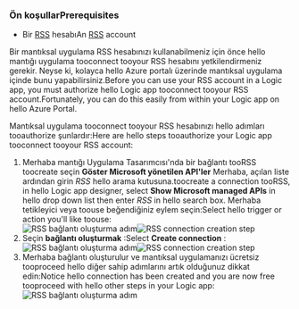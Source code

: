 ### <a name="prerequisites"></a><span data-ttu-id="d0eb5-101">Ön koşullar</span><span class="sxs-lookup"><span data-stu-id="d0eb5-101">Prerequisites</span></span>
* <span data-ttu-id="d0eb5-102">Bir [RSS](https://wikipedia.org/wiki/RSS) hesabı</span><span class="sxs-lookup"><span data-stu-id="d0eb5-102">An [RSS](https://wikipedia.org/wiki/RSS) account</span></span>  

<span data-ttu-id="d0eb5-103">Bir mantıksal uygulama RSS hesabınızı kullanabilmeniz için önce hello mantığı uygulama tooconnect tooyour RSS hesabını yetkilendirmeniz gerekir. Neyse ki, kolayca hello Azure portalı üzerinde mantıksal uygulama içinde bunu yapabilirsiniz.</span><span class="sxs-lookup"><span data-stu-id="d0eb5-103">Before you can use your RSS account in a Logic app, you must authorize hello Logic app tooconnect tooyour RSS account.Fortunately, you can do this easily from within your Logic app on hello Azure Portal.</span></span>  

<span data-ttu-id="d0eb5-104">Mantıksal uygulama tooconnect tooyour RSS hesabınızı hello adımları tooauthorize şunlardır:</span><span class="sxs-lookup"><span data-stu-id="d0eb5-104">Here are hello steps tooauthorize your Logic app tooconnect tooyour RSS account:</span></span>  

1. <span data-ttu-id="d0eb5-105">Merhaba mantığı Uygulama Tasarımcısı'nda bir bağlantı tooRSS toocreate seçin **Göster Microsoft yönetilen API'ler** Merhaba, açılan liste ardından girin *RSS* hello arama kutusuna.</span><span class="sxs-lookup"><span data-stu-id="d0eb5-105">toocreate a connection tooRSS, in hello Logic app designer, select **Show Microsoft managed APIs** in hello drop down list then enter *RSS* in hello search box.</span></span> <span data-ttu-id="d0eb5-106">Merhaba tetikleyici veya toouse beğendiğiniz eylem seçin:</span><span class="sxs-lookup"><span data-stu-id="d0eb5-106">Select hello trigger or action you'll like toouse:</span></span>  
   <span data-ttu-id="d0eb5-107">![RSS bağlantı oluşturma adım](./media/connectors-create-api-rss/rss-1.png)</span><span class="sxs-lookup"><span data-stu-id="d0eb5-107">![RSS connection creation step](./media/connectors-create-api-rss/rss-1.png)</span></span>  
2. <span data-ttu-id="d0eb5-108">Seçin **bağlantı oluşturmak** :</span><span class="sxs-lookup"><span data-stu-id="d0eb5-108">Select **Create connection** :</span></span>  
   <span data-ttu-id="d0eb5-109">![RSS bağlantı oluşturma adım](./media/connectors-create-api-rss/rss-2.png)</span><span class="sxs-lookup"><span data-stu-id="d0eb5-109">![RSS connection creation step](./media/connectors-create-api-rss/rss-2.png)</span></span>  
3. <span data-ttu-id="d0eb5-110">Merhaba bağlantı oluşturulur ve mantıksal uygulamanızı ücretsiz tooproceed hello diğer sahip adımlarını artık olduğunuz dikkat edin:</span><span class="sxs-lookup"><span data-stu-id="d0eb5-110">Notice hello connection has been created and you are now free tooproceed with hello other steps in your Logic app:</span></span>  
   ![RSS bağlantı oluşturma adım](./media/connectors-create-api-rss/rss-3.png)  

